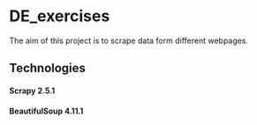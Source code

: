 # DE_exercises

The aim of this project is to scrape data form different webpages.

## Technologies
#### Scrapy 2.5.1
#### BeautifulSoup 4.11.1
